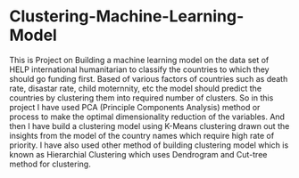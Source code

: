 # Clustering-Machine-Learning-Model
This is Project on Building a machine learning model on the data set of HELP international humanitarian to classify the countries to which they should go funding first.
Based of various factors of countries such as death rate, disastar rate, child moternnity, etc the model should predict the countries by clustering them into required number of clusters.
So in this project I have used PCA (Principle Components Analysis) method or process to make the optimal dimensionality reduction of the variables.
And then I have build a clustering model using K-Means clustering drawn out the insights from the model of the country names which require high rate of priority.
I have also used other method of building clustering model which is known as Hierarchial Clustering which uses Dendrogram and Cut-tree method for clustering.
